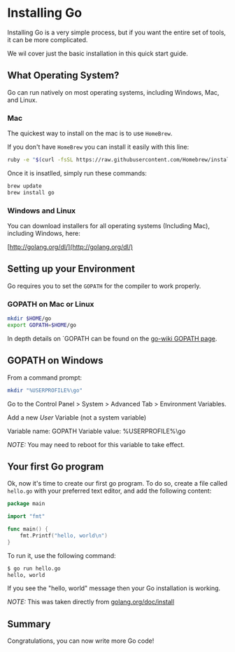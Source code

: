 # Installing Go

Installing Go is a very simple process, but if you want the entire set of tools, it can be more complicated.

We wil cover just the basic installation in this quick start guide.

## What Operating System?

Go can run natively on most operating systems, including Windows, Mac, and Linux.

### Mac

The quickest way to install on the mac is to use `HomeBrew`.

If you don't have `HomeBrew` you can install it easily with this line:

```sh
ruby -e "$(curl -fsSL https://raw.githubusercontent.com/Homebrew/install/master/install)"
```

Once it is insatlled, simply run these commands:

```sh
brew update
brew install go
```

### Windows and Linux

You can download installers for all operating systems (Including Mac), including Windows, here:

[http://golang.org/dl/](http://golang.org/dl/)


## Setting up your Environment

Go requires you to set the  `GOPATH` for the compiler to work properly.

### GOPATH on Mac or Linux

```sh
mkdir $HOME/go
export GOPATH=$HOME/go
```

In depth details on `GOPATH can be found on the [go-wiki GOPATH page](https://code.google.com/p/go-wiki/wiki/GOPATH).

## GOPATH on  Windows

From a command prompt:

```sh
mkdir "%USERPROFILE%\go"
```

Go to the Control Panel > System > Advanced Tab > Environment Variables.

Add a new *User* Variable (not a system variable)

Variable name: GOPATH
Variable value: %USERPROFILE%\go

*NOTE:* You may need to reboot for this variable to take effect.

## Your first Go program

Ok, now it's time to create our first go program.  To do so, create a file called `hello.go` with your
preferred text editor, and add the following content:

```go
package main

import "fmt"

func main() {
    fmt.Printf("hello, world\n")
}
```

To run it, use the following command:

```sh
$ go run hello.go
hello, world
```
If you see the "hello, world" message then your Go installation is working.

*NOTE:* This was taken directly from [golang.org/doc/install](http://golang.org/doc/install)


## Summary

Congratulations, you can now write more Go code!








